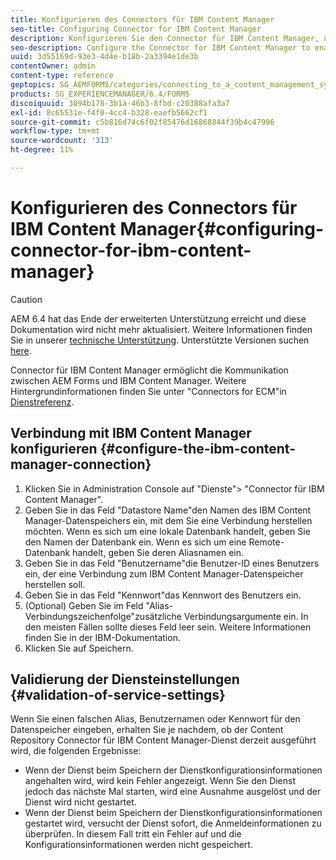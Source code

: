 ```yaml
---
title: Konfigurieren des Connectors für IBM Content Manager
seo-title: Configuring Connector for IBM Content Manager
description: Konfigurieren Sie den Connector für IBM Content Manager, um die Kommunikation zwischen AEM Forms und IBM Content Manager zu aktivieren.
seo-description: Configure the Connector for IBM Content Manager to enable communication between AEM forms and IBM Content Manager.
uuid: 3d55169d-93e3-4d4e-b18b-2a3394e1de3b
contentOwner: admin
content-type: reference
geptopics: SG_AEMFORMS/categories/connecting_to_a_content_management_system
products: SG_EXPERIENCEMANAGER/6.4/FORMS
discoiquuid: 3094b178-3b1a-46b3-8fbd-c20388afa3a7
exl-id: 8c65531e-f4f0-4cc4-b328-eaefb5662cf1
source-git-commit: c5b816d74c6f02f85476d16868844f39b4c47996
workflow-type: tm+mt
source-wordcount: '313'
ht-degree: 11%

---
```


# Konfigurieren des Connectors für IBM Content Manager{#configuring-connector-for-ibm-content-manager}

>[!CAUTION]
>
>AEM 6.4 hat das Ende der erweiterten Unterstützung erreicht und diese Dokumentation wird nicht mehr aktualisiert. Weitere Informationen finden Sie in unserer [technische Unterstützung](https://helpx.adobe.com/de/support/programs/eol-matrix.html). Unterstützte Versionen suchen [here](https://experienceleague.adobe.com/docs/?lang=de).

Connector für IBM Content Manager ermöglicht die Kommunikation zwischen AEM Forms und IBM Content Manager. Weitere Hintergrundinformationen finden Sie unter &quot;Connectors for ECM&quot;in [Dienstreferenz](https://www.adobe.com/go/learn_aemforms_services_63).

## Verbindung mit IBM Content Manager konfigurieren {#configure-the-ibm-content-manager-connection}

1. Klicken Sie in Administration Console auf &quot;Dienste&quot;> &quot;Connector für IBM Content Manager&quot;.
1. Geben Sie in das Feld &quot;Datastore Name&quot;den Namen des IBM Content Manager-Datenspeichers ein, mit dem Sie eine Verbindung herstellen möchten. Wenn es sich um eine lokale Datenbank handelt, geben Sie den Namen der Datenbank ein. Wenn es sich um eine Remote-Datenbank handelt, geben Sie deren Aliasnamen ein.
1. Geben Sie in das Feld &quot;Benutzername&quot;die Benutzer-ID eines Benutzers ein, der eine Verbindung zum IBM Content Manager-Datenspeicher herstellen soll.
1. Geben Sie in das Feld &quot;Kennwort&quot;das Kennwort des Benutzers ein.
1. (Optional) Geben Sie im Feld &quot;Alias-Verbindungszeichenfolge&quot;zusätzliche Verbindungsargumente ein. In den meisten Fällen sollte dieses Feld leer sein. Weitere Informationen finden Sie in der IBM-Dokumentation.
1. Klicken Sie auf Speichern.

## Validierung der Diensteinstellungen {#validation-of-service-settings}

Wenn Sie einen falschen Alias, Benutzernamen oder Kennwort für den Datenspeicher eingeben, erhalten Sie je nachdem, ob der Content Repository Connector für IBM Content Manager-Dienst derzeit ausgeführt wird, die folgenden Ergebnisse:

* Wenn der Dienst beim Speichern der Dienstkonfigurationsinformationen angehalten wird, wird kein Fehler angezeigt. Wenn Sie den Dienst jedoch das nächste Mal starten, wird eine Ausnahme ausgelöst und der Dienst wird nicht gestartet.
* Wenn der Dienst beim Speichern der Dienstkonfigurationsinformationen gestartet wird, versucht der Dienst sofort, die Anmeldeinformationen zu überprüfen. In diesem Fall tritt ein Fehler auf und die Konfigurationsinformationen werden nicht gespeichert.
